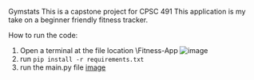 Gymstats
This is a capstone project for CPSC 491
This application is my take on a beginner friendly fitness tracker.

How to run the code:

1. Open a terminal at the file location \Fitness-App 
![image](https://github.com/jqluu/Fitness-App/assets/72171222/d84fe652-b77e-4aff-b07e-a3bd682dbef4)
2. run `pip install -r requirements.txt`
3.  run the main.py file
[image](https://github.com/jqluu/Fitness-App/assets/72171222/0f70351d-1140-4c18-a263-f603095a534d)



